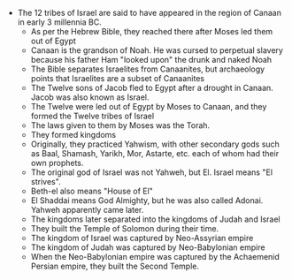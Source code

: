 - The 12 tribes of Israel are said to have appeared in the region of Canaan in early 3 millennia BC.
	- As per the Hebrew Bible, they reached there after Moses led them out of Egypt
	- Canaan is the grandson of Noah. He was cursed to perpetual slavery because his father Ham "looked upon" the drunk and naked Noah
	- The Bible separates Israelites from Canaanites, but archaeology points that Israelites are a subset of Canaanites
	- The Twelve sons of Jacob fled to Egypt after a drought in Canaan. Jacob was also known as Israel.
	- The Twelve were led out of Egypt by Moses to Canaan, and they formed the Twelve tribes of Israel
	- The laws given to them by Moses was the Torah.
	- They formed kingdoms
	- Originally, they practiced Yahwism, with other secondary gods such as Baal, Shamash, Yarikh, Mor, Astarte, etc. each of whom had their own prophets.
	- The original god of Israel was not Yahweh, but El. Israel means "El strives".
	- Beth-el also means "House of El"
	- El Shaddai means God Almighty, but he was also called Adonai. Yahweh apparently came later.
	- The kingdoms later separated into the kingdoms of Judah and Israel
	- They built the Temple of Solomon during their time.
	- The kingdom of Israel was captured by Neo-Assyrian empire
	- The kingdom of Judah was captured by Neo-Babylonian empire
	- When the Neo-Babylonian empire was captured by the Achaemenid Persian empire, they built the Second Temple.
